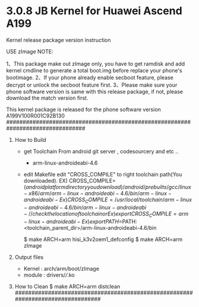 3.0.8  JB Kernel for Huawei Ascend A199
===========================================
Kernel release package version instruction

USE zImage NOTE:

1、This package make out zImage only, you have to get ramdisk and add kernel cmdline to generate a total boot.img before replace your phone's bootimage.
2、If your phone already enable secboot feature, please decrypt or unlock the secboot feature first.
3、Please make sure your phone software version is same with this release package, if not, please download the match version first.

This kernel package is released for the phone software version A199V100R001C92B130
################################################################################

1. How to Build
	- get Toolchain
		From android git server , codesourcery and etc ..
		 - arm-linux-androideabi-4.6

	- edit Makefile
		edit "CROSS_COMPILE" to right toolchain path(You downloaded).
		  EX)   CROSS_COMPILE= $(android platform directory you download)/android/prebuilts/gcc/linux-x86/arm/arm-linux-androideabi-4.6/bin/arm-linux-androideabi-
          Ex)   CROSS_COMPILE=/usr/local/toolchain/arm-linux-androideabi-4.6/bin/arm-linux-androideabi-          // check the location of toolchain
		  or
		  Ex)	export CROSS_COMPILE=arm-linux-androideabi-
		  Ex)	export PATH=$PATH:<toolchain_parent_dir>/arm-linux-androideabi-4.6/bin

		$ make ARCH=arm hisi_k3v2oem1_defconfig
		$ make ARCH=arm zImage

2. Output files
	- Kernel : arch/arm/boot/zImage
	- module : drivers/*/*.ko

3. How to Clean
		$ make ARCH=arm distclean
################################################################################
